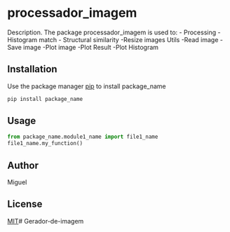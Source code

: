 # processador_imagem

Description. 
The package processador_imagem is used to:
	- Processing
		- Histogram match
		- Structural similarity
		-Resize images
	Utils
		-Read image
		-Save image
		-Plot image
		-Plot Result
		-Plot Histogram

## Installation

Use the package manager [pip](https://pip.pypa.io/en/stable/) to install package_name

```bash
pip install package_name
```

## Usage

```python
from package_name.module1_name import file1_name
file1_name.my_function()
```

## Author
Miguel

## License
[MIT](https://choosealicense.com/licenses/mit/)#   G e r a d o r - d e - i m a g e m 
 
 